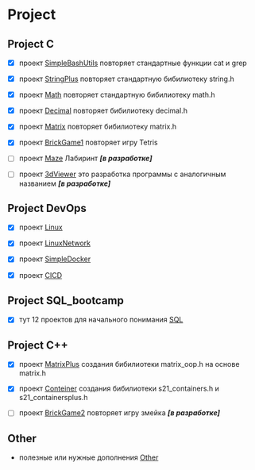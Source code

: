 # Project

## Project C

- [x] проект [SimpleBashUtils](https://github.com/Ta1de/SimpleBashUtils) повторяет стандартные функции cat и  grep

- [x] проект [StringPlus](https://github.com/Ta1de/StringPlus) повторяет стандартную бибилиотеку string.h

- [x] проект [Math](https://github.com/Ta1de/Math) повторяет стандартную бибилиотеку math.h

- [x] проект [Decimal](https://github.com/Ta1de/Decimal) повторяет бибилиотеку decimal.h

- [x] проект [Matrix](https://github.com/Ta1de/Matrix) повторяет бибилиотеку matrix.h

- [x] проект [BrickGame1](https://github.com/Ta1de/Tetris) повторяет игру Tetris

- [ ] проект [Maze](https://github.com/Ta1de/Maze) Лабиринт ***[в разработке]***

- [ ] проект [3dViewer]() это разработка программы c аналогичным названием ***[в разработке]***

## Project DevOps

- [x] проект [Linux](https://github.com/Ta1de/Linux)

- [x] проект [LinuxNetwork](https://github.com/Ta1de/LinuxNetwork)

- [x] проект [SimpleDocker](https://github.com/Ta1de/SimpleDocker)

- [x] проект [CICD](https://github.com/Ta1de/CICD)

## Project SQL_bootcamp

- [x] тут 12 проектов для начального понимания [SQL](https://github.com/Ta1de/SQLbootcamp)

## Project C++

- [x] проект [MatrixPlus](https://github.com/Ta1de/MatrixPlus) создания бибилиотеки matrix_oop.h на основе matrix.h

- [X] проект [Conteiner](https://github.com/Ta1de/Conteiner) создания бибилиотеки s21_containers.h и s21_containersplus.h

- [ ] проект [BrickGame2](https://github.com/Ta1de/Snake) повторяет игру змейка ***[в разработке]***

## Other
- полезные или нужные дополнения [Other](https://github.com/Ta1de/Other)
